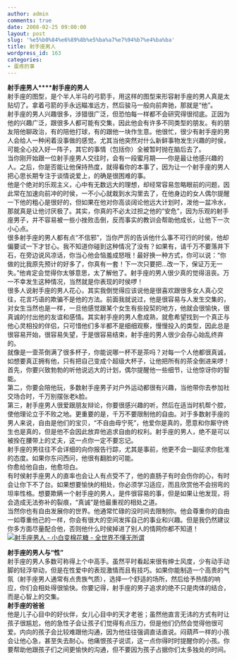 ```yaml
---
author: admin
comments: true
date: 2008-02-25 09:00:00
layout: post
slug: '%e5%b0%84%e6%89%8b%e5%ba%a7%e7%94%b7%e4%ba%ba'
title: 射手座男人
wordpress_id: 163
categories:
- 蛋疼的事
---
```


**射手座男人****射手座的男人**  
射手座的图型，是个半人半马的弓箭手，用这样的图型来形容射手座的男人真是太贴切了。拿着弓箭的手永远瞄准远方，然后骏马一般向前奔驰，那就是“他”。  
射手座的男人兴趣很多，涉猎很广泛，但恐怕每一样都不会研究得很彻底。正因为他的兴趣广泛，跟很多人都可能有交集，因此他会有许多不同类型的朋友。有的朋友陪他聊政治，有的陪他打球，有的跟他一块作生意。他很忙，很少有射手座的男人会给人一种闲着没事做的感觉。尤其当他突然对什么新鲜事物发生兴趣的时侯，可能全心投入好一阵子，其它的事情（包括你）全被暂时抛在脑后去了。  
当你刚开始跟一位射手座男人交往时，会有一段蜜月期——你是最让他感兴趣的人。之后，你是否能让他保持热度，就得看你的本事了，因为让一个射手座的男人把心思长期专注于谈情说爱上，的确是很困难的事。  
他是个绝对的乐观主义，心中有无数远大的理想，却经常容易忽略眼前的问题，因此常在加速向前冲的时侯，一不小心就栽到水沟里去了，在他身边的女人偶尔提醒一下他的粗心是很好的，但如果在他对你高谈阔论他远大计划时，泼他一盆冷水，那就真是让他讨厌极了。其实，你真的不必太过担之他的“安危”，因为乐观的射手座男子，并不容易被一些小挫败击倒，反而事实的教训会帮助他成长，让他下一次小心点。  
很多射手座的男人都有点“不信邪”，当你严厉的告诉他什么事不可行的时侯，他却偏要试一下才甘心。我不知道你碰到这种情况了没有？如果有，请千万不要落井下石，在旁边说风凉话，你当心他会恼羞成怒哦！最好换一种方式，你可以说：“你做的比我原先预计的好多了，你真有一套！下一次只要把…改一下，保证万无一失。”他肯定会觉得你太够意思，太了解他了。射手座的男人很少真的觉得沮丧。万一不幸发生这种情况，当然就是你表现的时侯啰！  
很多人说射手座的男人花心，其实我倒觉得应该说他是很喜欢跟很多女人真心交往，花言巧语的欺骗不是他的方法。前面我就说过，他是很容易与人发生交集的，对女生当然也是一样，一旦他感觉跟某个女生有些投契的地方，他就会很愉快，很真诚的付出他的友谊和感情。其实射手座的男人愈成熟，就愈希望找到一个真正与他心灵相投的伴侣，只可惜他们多半都不是细细观察，慢慢投入的类型，因此总是很容易开始，很容易失望，于是很容易结束，射手座的男人很少会存心始乱终弃的。  
就像是一壸茶倒满了很多杯子，你能说哪一杯不是茶吗？对每一个人他都很真诚，如想要真正拥有他，只有把自己变成个超级大杯子，让他把所有的茶全倒进来啰！  
首先，你要兴致勃勃的听他说远大的计划，偶尔提醒他一些细节，让他惊讶你的智能。  
第二，你要会陪他玩，多数射手座男子对户外运动都很有兴趣，当他带你去参加社交场合时，千万别摆张老k脸。  
第三，射手座男人很爱跟朋友辩论，你要很感兴趣的听，然后在适当时机帮个腔，使他理论立于不败之地。更重要的是，千万不要限制他的自由。对于多数射手座的男人来说，自由是他们的宝贝，“不自由毋宁死”，他爱你是真的，愿意和你厮守终生也是真的，但是他不会因此放弃他追求自由的权利。射手座的男人，绝不是可以被拴在腰带上的丈夫，这一点你一定不要忘记。  
射手座的男往往不会详细的向你报告行踪，尤其是事前，他更不会一副征求你批准的态度。如果你东问西问，他很有翻脸的可能。  
你愈给他自由，他愈坦白。  
有时侯射手座男人的直率也会让人有点受不了，他的直肠子有时会伤你的心，有时会让你下不了台。如果想要愉快的相处，你必须学习适应，而且欣赏他不会拐弯的坦率性格。想要欺瞒一个射手座的男人，是件很容易的事，但是如果让他发现，将会造成无法弥补的裂痕，“真诚”是他最重视的相处之道。  
当然你也有自由发展你的世界。他通常忙碌的没时间去限制你。他会尊重你的自由一如尊重他己的一样，你会有很大的空间发挥自己的事业和兴趣。但是我仍然建议你多方面尽量配合他，否则他什么时侯掉进了别人的情网你都不知道！  
[![射手座男人 - 小白变棉花糖 - 全世界不懂无所谓](http://img.blog.163.com/photo/9HOnlOW2yUtmNkSnO6j0Aw==/1454662679640800516.jpg)](http://img.blog.163.com/photo/9HOnlOW2yUtmNkSnO6j0Aw==/1454662679640800516.jpg)  
  
  
**射手座的男人与“性”**  
射手座的男人多数可称得上个中高手。虽然平时看起来很有绅士风度，少有动手动脚的轻浮举动，但是在性爱中的表现激情而且有技巧。如果你能制造一个高贵的气氛（射手座男人通常有点贵族气质），选择一个舒适的场所，然后给予热情的响应，你们会相处得很愉快。你要记得，射手座的男子追求的绝不只是肉体的结合，而是心智上的交集。  
**射手座的爸爸**  
他是儿子心目中的好伙伴，女儿心目中的天才老爸；虽然他直言无讳的方式有时让孩子很尴尬，他的急性子会让孩子们觉得有点压力，但是他们仍然会觉得他很可爱。内向的孩子会比较难跟他沟通，因为他往往强调直话直说。闷葫芦一样的小孩会让他心急，甚至失去耐心。他痛恨孩子说谎，这一点你得时时提醒你的小孩。你要帮助他跟孩子们之间更愉快的沟通，但不要因为孩子占据你们太多独处的时间。  
  

